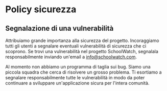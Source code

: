 # Policy sicurezza

## Segnalazione di una vulnerabilità

Attribuiamo grande importanza alla sicurezza del progetto. 
Incoraggiamo tutti gli utenti a segnalare eventuali vulnerabilità di sicurezza che ci scoprono.
Se trovi una vulnerabilità nel progetto SchoolWatch, segnalala responsabilmente inviando un'email a info@schoolwatch.com.

Al momento non abbiamo un programma di taglia sui bug.
Siamo una piccola squadra che cerca di risolvere un grosso problema. 
Ti esortiamo a segnalare responsabilmente tutte le vulnerabilità in modo da poter continuare a sviluppare un'applicazione sicura per l'intera comunità.
